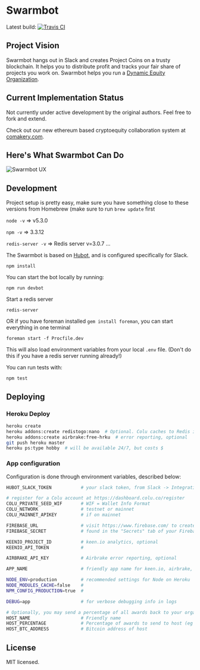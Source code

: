 # Swarmbot

Latest build: [![Travis CI](https://travis-ci.org/CoMakery/swarmbot.svg?branch=master)](https://travis-ci.org/CoMakery/swarmbot)

## Project Vision

Swarmbot hangs out in Slack and creates Project Coins on a trusty blockchain.
It helps you to distribute profit and tracks your fair share of projects you work on.
Swarmbot helps you run a [Dynamic Equity Organization](https://github.com/citizencode/dynamic-equity-organization).

## Current Implementation Status

Not currently under active development by the original authors. Feel free to fork and extend.

Check out our new ethereum based cryptoequity collaboration system at [comakery.com](http://www.comakery.com).

## Here's What Swarmbot Can Do

![Swarmbot UX](https://cdn.rawgit.com/CoMakery/swarmbot/101569b44d0decd29fdbb05efe55501522262330/doc/examples-2015-12/flow.png)

## Development

Project setup is pretty easy, make sure you have something close to these versions from Homebrew (make sure to run `brew update` first

`node -v` => v5.3.0

`npm -v` => 3.3.12

`redis-server -v` => Redis server v=3.0.7 ...


The Swarmbot is based on [Hubot](http://hubot.github.com),
and is configured specifically for Slack.

    npm install

You can start the bot locally by running:

    npm run devbot

Start a redis server

    redis-server

OR if you have foreman installed `gem install foreman`, you can start everything in one terminal

    foreman start -f Procfile.dev

This will also load environment variables from your local `.env` file.
(Don't do this if you have a redis server running already!)

You can run tests with:

    npm test

## Deploying

### Heroku Deploy

```sh
heroku create
heroku addons:create redistogo:nano  # Optional. Colu caches to Redis if available.
heroku addons:create airbrake:free-hrku  # error reporting, optional
git push heroku master
heroku ps:type hobby  # will be available 24/7, but costs $
```

### App configuration

Configuration is done through environment variables, described below:

```sh
HUBOT_SLACK_TOKEN           # your slack token, from Slack -> Integrations -> Hubot

# register for a Colu account at https://dashboard.colu.co/register
COLU_PRIVATE_SEED_WIF       # WIF = Wallet Info Format
COLU_NETWORK                # testnet or mainnet
COLU_MAINNET_APIKEY         # if on mainnet

FIREBASE_URL                # visit https://www.firebase.com/ to create DB
FIREBASE_SECRET             # found in the "Secrets" tab of your Firebase instance

KEENIO_PROJECT_ID           # keen.io analytics, optional
KEENIO_API_TOKEN            #

AIRBRAKE_API_KEY            # Airbrake error reporting, optional

APP_NAME                    # friendly app name for keen.io, airbrake, etc

NODE_ENV=production         # recommended settings for Node on Heroku
NODE_MODULES_CACHE=false    #
NPM_CONFIG_PRODUCTION=true  #

DEBUG=app                   # for verbose debugging info in logs

# Optionally, you may send a percentage of all awards back to your organization:
HOST_NAME                   # Friendly name
HOST_PERCENTAGE             # Percentage of awards to send to host (eg 3.5)
HOST_BTC_ADDRESS            # Bitcoin address of host
```

## License

MIT licensed.
